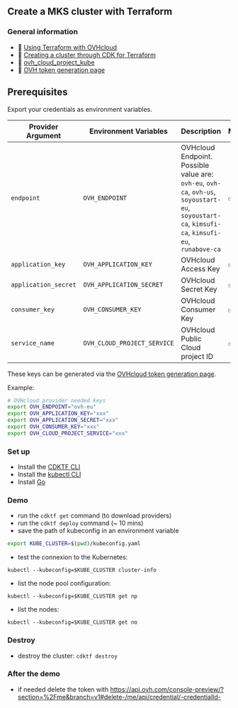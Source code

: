 ## Create a MKS cluster with Terraform

### General information
 - 🔗 [Using Terraform with OVHcloud](https://help.ovhcloud.com/csm/fr-terraform-at-ovhcloud?id=kb_article_view&sysparm_article=KB0054776)
 - 🔗 [Creating a cluster through CDK for Terraform](https://help.ovhcloud.com/csm/en-gb-public-cloud-kubernetes-create-cluster-with-cdktf?id=kb_article_view&sysparm_article=KB0062120)
 - 🔗 [ovh_cloud_project_kube](https://registry.terraform.io/providers/ovh/ovh/latest/docs/resources/cloud_project_kube)
 - 🔗 [OVH token generation page](https://www.ovh.com/auth/api/createToken?GET=/*&POST=/*&PUT=/*&DELETE=/*)

## Prerequisites

Export your credentials as environment variables.

| Provider Argument | Environment Variables    | Description                                                                                                           | Mandatory |
| ----------------- | ------------------------ | --------------------------------------------------------------------------------------------------------------------- | --------- |
| `endpoint`      | `OVH_ENDPOINT`         | OVHcloud Endpoint. Possible value are: `ovh-eu`, `ovh-ca`, `ovh-us`, `soyoustart-eu`, `soyoustart-ca`, `kimsufi-ca`, `kimsufi-eu`, `runabove-ca`                                       | ✅        |
| `application_key`      | `OVH_APPLICATION_KEY`         | OVHcloud Access Key                                       | ✅        |
| `application_secret`      | `OVH_APPLICATION_SECRET`         | OVHcloud Secret Key                               | ✅        |
| `consumer_key`      | `OVH_CONSUMER_KEY` | OVHcloud Consumer Key | ✅        |
| `service_name`      | `OVH_CLOUD_PROJECT_SERVICE` | OVHcloud Public Cloud project ID| ✅        |

 These keys can be generated via the [OVHcloud token generation page](https://api.ovh.com/createToken/?GET=/*&POST=/*&PUT=/*&DELETE=/*).

Example:

```bash
# OVHcloud provider needed keys
export OVH_ENDPOINT="ovh-eu"
export OVH_APPLICATION_KEY="xxx"
export OVH_APPLICATION_SECRET="xxx"
export OVH_CONSUMER_KEY="xxx"
export OVH_CLOUD_PROJECT_SERVICE="xxx"
```

### Set up
  - Install the [CDKTF CLI](https://developer.hashicorp.com/terraform/tutorials/cdktf/cdktf-install)
  - Install the [kubectl CLI](https://kubernetes.io/docs/tasks/tools/#kubectl)
  - Install [Go](https://go.dev/doc/install)

### Demo

  - run the `cdktf get` command (to download providers)
  - run the `cdktf deploy` command (~ 10 mins)
  - save the path of kubeconfig in an environment variable

```bash
export KUBE_CLUSTER=$(pwd)/kubeconfig.yaml
```

  - test the connexion to the Kubernetes:
  
`kubectl --kubeconfig=$KUBE_CLUSTER cluster-info`

  - list the node pool configuration:

`kubectl --kubeconfig=$KUBE_CLUSTER get np`

  - list the nodes:

`kubectl --kubeconfig=$KUBE_CLUSTER get no`

### Destroy

  - destroy the cluster: `cdktf destroy`

### After the demo

  - if needed delete the token with https://api.ovh.com/console-preview/?section=%2Fme&branch=v1#delete-/me/api/credential/-credentialId-
